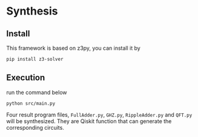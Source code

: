 # Synthesis

## Install
This framework is based on z3py, you can install it by
```
pip install z3-solver
```

## Execution
run the command below
```
python src/main.py
```
Four result program files, `FullAdder.py`, `GHZ.py`, `RippleAdder.py` and `QFT.py` will be synthesized. They are Qiskit function that can generate the corresponding circuits.